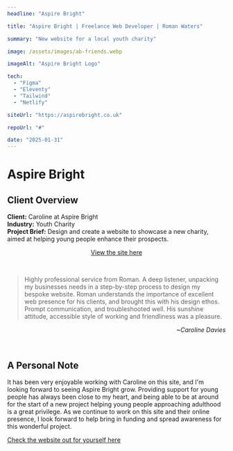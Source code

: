```yaml
---
headline: "Aspire Bright"

title: "Aspire Bright | Freelance Web Developer | Roman Waters"

summary: "New website for a local youth charity"

image: /assets/images/ab-friends.webp

imageAlt: "Aspire Bright Logo"

tech:
  - "Figma"
  - "Eleventy"
  - "Tailwind"
  - "Netlify"

siteUrl: "https://aspirebright.co.uk"

repoUrl: "#"

date: "2025-01-31"
---
```


# Aspire Bright

## Client Overview

**Client:** Caroline at Aspire Bright  
**Industry:** Youth Charity  
**Project Brief:** Design and create a website to showcase a new charity, aimed at helping young people enhance their prospects.

<a style="text-decoration:underline" href="https://aspirebright.co.uk" target="_blank" rel="noopener noreferrer"><p style="text-align:center;">View the site here</p></a>

<br />

>Highly professional service from Roman. A deep listener, unpacking my businesses needs in a step-by-step process to design my bespoke website. Roman understands the importance of excellent web presence for his clients, and brought this with his design ethos. Prompt communication, and troubleshooted well. His sunshine attitude, accessible style of working and friendliness was a pleasure.

*<p style="text-align:right;">~Caroline Davies</p>*

<br />

## A Personal Note

It has been very enjoyable working with Caroline on this site, and I'm looking forward to seeing Aspire Bright grow. Providing support for young people has always been close to my heart, and being able to be at around for the start of a new project helping young people approaching adulthood is a great privilege. As we continue to work on this site and their online presence, I look forward to help bring in funding and spread awareness for this wonderful project. 

<a style="text-decoration:underline;" href="https://aspirebright.co.uk" target="_blank" rel="noopener noreferrer">Check the website out for yourself here</a>
